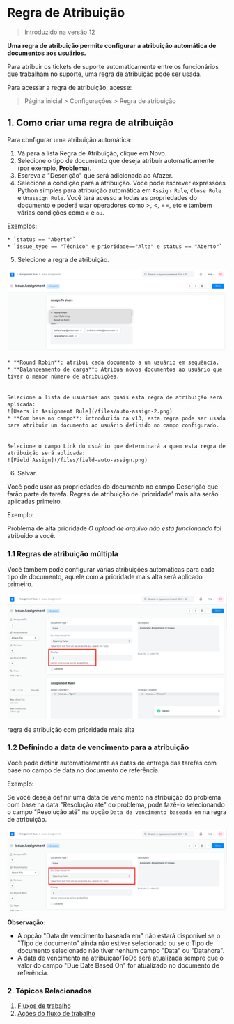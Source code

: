 # Regra de Atribuição



> 
> Introduzido na versão 12
> 
> 
> 


**Uma regra de atribuição permite configurar a atribuição automática de documentos aos usuários.**


Para atribuir os tickets de suporte automaticamente entre os funcionários que trabalham no suporte, uma regra de atribuição pode ser usada.


Para acessar a regra de atribuição, acesse:



> 
> Página inicial > Configurações > Regra de atribuição
> 
> 
> 


## 1. Como criar uma regra de atribuição


Para configurar uma atribuição automática:


1. Vá para a lista Regra de Atribuição, clique em Novo.
2. Selecione o tipo de documento que deseja atribuir automaticamente (por exemplo, **Problema**).
3. Escreva a "Descrição" que será adicionada ao Afazer.
4. Selecione a condição para a atribuição.
Você pode escrever expressões Python simples para atribuição automática em `Assign Rule`, `Close Rule` e `Unassign Rule`. Você terá acesso a todas as propriedades do documento e poderá usar operadores como >, <, ==, etc e também várias condições como `e` e `ou`.


Exemplos:


	* `status == "Aberto"`
	* `issue_type == "Técnico" e prioridade=="Alta" e status == "Aberto"`
5. Selecione a regra de atribuição.


![Assignment Rule](/files/assignment-rule-select.png)


	* **Round Robin**: atribui cada documento a um usuário em sequência.
	* **Balanceamento de carga**: Atribua novos documentos ao usuário que tiver o menor número de atribuições.
	
	
	Selecione a lista de usuários aos quais esta regra de atribuição será aplicada:
	![Users in Assignment Rule](/files/auto-assign-2.png)
	* **Com base no campo**: introduzida na v13, esta regra pode ser usada para atribuir um documento ao usuário definido no campo configurado.
	
	
	Selecione o campo Link do usuário que determinará a quem esta regra de atribuição será aplicada:
	![Field Assign](/files/field-auto-assign.png)
6. Salvar.


Você pode usar as propriedades do documento no campo Descrição que farão parte da tarefa. Regras de atribuição de 'prioridade' mais alta serão aplicadas primeiro.


Exemplo:


Problema de alta prioridade *O upload de arquivo não está funcionando* foi atribuído a você.


### 1.1 Regras de atribuição múltipla


Você também pode configurar várias atribuições automáticas para cada tipo de documento, aquele com a prioridade mais alta será aplicado primeiro.


![Regra de atribuição com prioridade mais alta](/files/assignment-rule-with-higher-priority.png)


regra de atribuição com prioridade mais alta


### 1.2 Definindo a data de vencimento para a atribuição


Você pode definir automaticamente as datas de entrega das tarefas com base no campo de data no documento de referência.


Exemplo:


Se você deseja definir uma data de vencimento na atribuição do problema com base na data "Resolução até" do problema, pode fazê-lo selecionando o campo "Resolução até" na opção `Data de vencimento baseada em` na regra de atribuição.


![Data de vencimento baseada em](/files/assignment-rule-due-date-based-on.png)


**Observação:**


* A opção "Data de vencimento baseada em" não estará disponível se o "Tipo de documento" ainda não estiver selecionado ou se o Tipo de documento selecionado não tiver nenhum campo "Data" ou "Datahora".
* A data de vencimento na atribuição/ToDo será atualizada sempre que o valor do campo "Due Date Based On" for atualizado no documento de referência.


### 2. Tópicos Relacionados


1. [Fluxos de trabalho](/docs/pt/setting-up/workflows)
2. [Ações do fluxo de trabalho](/docs/pt/setting-up/workflow-actions)
